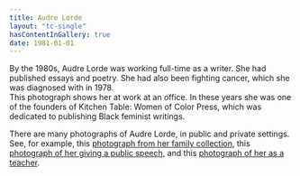 ```yaml
---
title: Audre Lorde
layout: "tc-single"
hasContentInGallery: true
date: 1981-01-01
---
```


By the 1980s, Audre Lorde was working full-time as a writer. She had published essays and poetry. She had also been fighting cancer, which she was diagnosed with in 1978.  
This photograph shows her at work at an office. In these years she was one of the founders of Kitchen Table: Women of Color Press, which was dedicated to publishing Black feminist writings. 

There are many photographs of Audre Lorde, in public and private settings. See, for example, this [photograph from her family collection](https://lh3.googleusercontent.com/pTwEIgzXb-ycTEl_-q5Q8Maugl_8hlQY19MjBTtU7Bjf2dOEDljcSyHrfUfhJhGRHoljs6beE7WJoDm-Go2Xx8uUWZT9Lv3LjnqIWOnW_0m8C7mgQbUL=s0), this [photograph of her giving a public speech,](https://nmaahc.si.edu/object/nmaahc_TA2019.38.1.1.1.11) and this [photograph of her as a teacher](https://www.poetryfoundation.org/poets/audre-lorde). 
